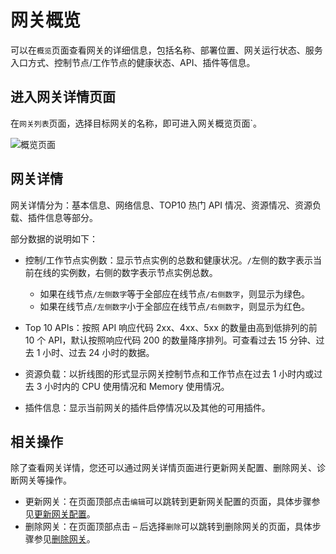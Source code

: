 # 网关概览

可以在`概览`页面查看网关的详细信息，包括名称、部署位置、网关运行状态、服务入口方式、控制节点/工作节点的健康状态、API、插件等信息。

## 进入网关详情页面

在`网关列表`页面，选择目标网关的名称，即可进入网关概览页面`。

![概览页面](https://docs.daocloud.io/daocloud-docs-images/docs/skoala/ms-gateway/gateway/imgs/overview.png)

## 网关详情

网关详情分为：基本信息、网络信息、TOP10 热门 API 情况、资源情况、资源负载、插件信息等部分。

部分数据的说明如下：

<!--- 手工服务接入数：指在`服务列表`页面通过`添加服务`手工添加到当前网关的服务数量。
- 自动服务接入数：指在`服务列表`页面通过`纳管服务`自动添加到当前网关的服务数量。
- 域名管理：指当前网关下的域名数量。
- API 数量：指当前网关中使用的 API 数量。
-->
- 控制/工作节点实例数：显示节点实例的总数和健康状况。`/`左侧的数字表示当前在线的实例数，右侧的数字表示节点实例总数。

    - 如果在线节点`/左侧数字`等于全部应在线节点`/右侧数字`，则显示为绿色。
    - 如果在线节点`/左侧数字`小于全部应在线节点`/右侧数字`，则显示为红色。

- Top 10 APIs：按照 API 响应代码 2xx、4xx、5xx 的数量由高到低排列的前 10 个 API，默认按照响应代码 200 的数量降序排列。可查看过去 15 分钟、过去 1 小时、过去 24 小时的数据。
- 资源负载：以折线图的形式显示网关控制节点和工作节点在过去 1 小时内或过去 3 小时内的 CPU 使用情况和 Memory 使用情况。
- 插件信息：显示当前网关的插件启停情况以及其他的可用插件。

## 相关操作

除了查看网关详情，您还可以通过网关详情页面进行更新网关配置、删除网关、诊断网关等操作。

- 更新网关：在页面顶部点击`编辑`可以跳转到更新网关配置的页面，具体步骤参见[更新网关配置](update-gateway.md)。
- 删除网关：在页面顶部点击 `⋯` 后选择`删除`可以跳转到删除网关的页面，具体步骤参见[删除网关](delete-gateway.md)。
<!--- 管理 API：在“网关数据”部分点击“API 数量”可以进入 API 列表，进行增删改查等操作。-->
